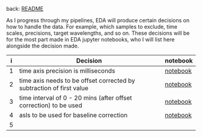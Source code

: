 back: [README](./README.md#eda-decisions)

As I progress through my pipelines, EDA will produce certain decisions on how to handle the data. For example, which samples to exclude, time scales, precisions, target wavelengths, and so on. These decisions will be for the most part made in EDA jupyter notebooks, who I will list here alongside the decision made.

| i | Decision                                                     | notebook                                                 |
|---|--------------------------------------------------------------|----------------------------------------------------------|
| 1 | time axis precision is milliseconds                          | [notebook](notebooks/determining_time_precision.ipynb)   |
| 2 | time axis needs to be offset corrected by subtraction of first value | [notebook](notebooks/determining_time_axis_offset.ipynb) |
| 3 | time interval of 0 - 20 mins (after offset correction) to be used | [notebook](notebooks/developing_baseline_subtraction.ipynb) |
| 4 | asls to be used for baseline correction | [notebook](notebooks/developing_baseline_subtraction.ipynb) |
| 5 |  

